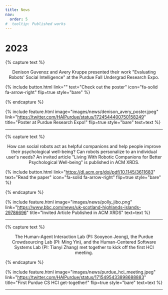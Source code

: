 ```yaml
---
title: News
nav:
  order: 5
#  tooltip: Published works
---
```


# 2023 

{% capture text %}

<p style="text-align: center;">Denison Guvenoz and Avery Kruppe presented their work "Evaluating Robots' Social Intelligence" at the Purdue Fall Undergrad Research Expo. </p>

{%
  include button.html
  link=""
  text="Check out the poster"
  icon="fa-solid fa-arrow-right"
  flip=true
  style="bare"
%}

{% endcapture %}

{%
  include feature.html
  image="images/news/denison_avery_poster.jpeg"
  link="https://twitter.com/HAIPurdue/status/1724544400750158249"
  title="Poster at Purdue Research Expo!"
  flip=true
  style="bare"
  text=text
%}

---

{% capture text %}

<p style="text-align: center;">How can social robots act as helpful companions and help people improve their psychological well-being? Can robots personalize to an individual user's needs? An invited article "Living With Robotic Companions for Better Psychological Well-being" is published in ACM XRDS. </p>

{%
  include button.html
  link="https://dl.acm.org/doi/pdf/10.1145/3611683"
  text="Read the paper"
  icon="fa-solid fa-arrow-right"
  flip=true
  style="bare"
%}

{% endcapture %}

{%
  include feature.html
  image="images/news/polly_jibo.png"
  link="https://www.bbc.com/news/uk-scotland-highlands-islands-29786696"
  title="Invited Article Published in ACM XRDS"
  text=text
%} 

---

{% capture text %}

<p style="text-align: center;">The Human-Agent Interaction Lab (PI: Sooyeon Jeong), the Purdue Crowdsourcing Lab (PI: Ming Yin), and the Human-Centered Software Systems Lab (PI: Tianyi Zhang) met together to kick off the first HCI meeting.</p>

{% endcapture %}

{%
  include feature.html
  image="images/news/purdue_hci_meeting.jpeg"
  link="https://twitter.com/HAIPurdue/status/1715495433898688883"
  title="First Purdue CS HCI get-together!"
  flip=true
  style="bare"
  text=text
%}

---
